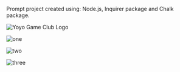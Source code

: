 Prompt project created using:
Node.js,
Inquirer package and Chalk package.

![Yoyo Game Club Logo](https://github.com/JoiceDoll/Prompt-game/assets/99621429/0a153cde-e032-4cf5-9879-423024270373)

![one](https://github.com/JoiceDoll/Prompt-game/assets/99621429/5b09a211-4e49-4b12-a4fe-34a284d704ed)

![two](https://github.com/JoiceDoll/Prompt-game/assets/99621429/ca42c976-b65f-428e-bd7a-e39213d7c9a7)

![three](https://github.com/JoiceDoll/Prompt-game/assets/99621429/c4ef846b-e430-423d-8ca3-1b8aa385d209)
